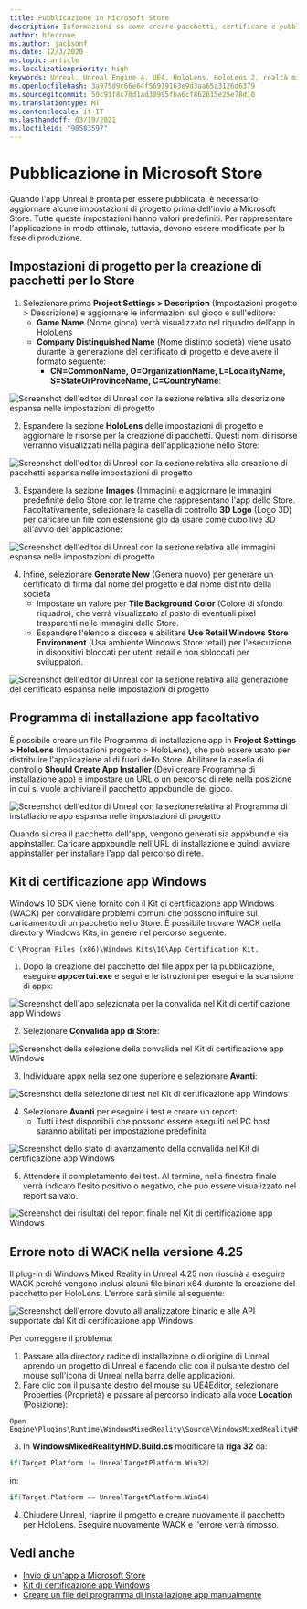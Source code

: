 ```yaml
---
title: Pubblicazione in Microsoft Store
description: Informazioni su come creare pacchetti, certificare e pubblicare le applicazioni di realtà mista Unreal in Microsoft Store.
author: hferrone
ms.author: jacksonf
ms.date: 12/3/2020
ms.topic: article
ms.localizationpriority: high
keywords: Unreal, Unreal Engine 4, UE4, HoloLens, HoloLens 2, realtà mista, sviluppo, documentazione, guide, funzionalità, visore VR realtà mista, visore VR di windows mixed reality, visore VR per realtà virtuale, pubblicazione, distribuzione, Microsoft Store
ms.openlocfilehash: 3a975d9c66e64f56919163e9d3aa65a3126d6379
ms.sourcegitcommit: 59c91f8c70d1ad30995fba6cf862615e25e78d10
ms.translationtype: MT
ms.contentlocale: it-IT
ms.lasthandoff: 03/19/2021
ms.locfileid: "98583597"
---
```

# <a name="publishing-to-the-microsoft-store"></a>Pubblicazione in Microsoft Store

Quando l'app Unreal è pronta per essere pubblicata, è necessario aggiornare alcune impostazioni di progetto prima dell'invio a Microsoft Store. Tutte queste impostazioni hanno valori predefiniti. Per rappresentare l'applicazione in modo ottimale, tuttavia, devono essere modificate per la fase di produzione.

## <a name="project-settings-for-the-store-packaging"></a>Impostazioni di progetto per la creazione di pacchetti per lo Store

1. Selezionare prima **Project Settings > Description** (Impostazioni progetto > Descrizione) e aggiornare le informazioni sul gioco e sull'editore: 
    * **Game Name** (Nome gioco) verrà visualizzato nel riquadro dell'app in HoloLens
    * **Company Distinguished Name** (Nome distinto società) viene usato durante la generazione del certificato di progetto e deve avere il formato seguente: 
        * **CN=CommonName, O=OrganizationName, L=LocalityName, S=StateOrProvinceName, C=CountryName**:

![Screenshot dell'editor di Unreal con la sezione relativa alla descrizione espansa nelle impostazioni di progetto](images/unreal-publishing-img-01.png)

2. Espandere la sezione **HoloLens** delle impostazioni di progetto e aggiornare le risorse per la creazione di pacchetti.  Questi nomi di risorse verranno visualizzati nella pagina dell'applicazione nello Store:

![Screenshot dell'editor di Unreal con la sezione relativa alla creazione di pacchetti espansa nelle impostazioni di progetto](images/unreal-publishing-img-02.png)

3. Espandere la sezione **Images** (Immagini) e aggiornare le immagini predefinite dello Store con le trame che rappresentano l'app dello Store.  Facoltativamente, selezionare la casella di controllo **3D Logo** (Logo 3D) per caricare un file con estensione glb da usare come cubo live 3D all'avvio dell'applicazione:

![Screenshot dell'editor di Unreal con la sezione relativa alle immagini espansa nelle impostazioni di progetto](images/unreal-publishing-img-03.png)

4. Infine, selezionare **Generate New** (Genera nuovo) per generare un certificato di firma dal nome del progetto e dal nome distinto della società  
    * Impostare un valore per **Tile Background Color** (Colore di sfondo riquadro), che verrà visualizzato al posto di eventuali pixel trasparenti nelle immagini dello Store.
    * Espandere l'elenco a discesa e abilitare **Use Retail Windows Store Environment** (Usa ambiente Windows Store retail) per l'esecuzione in dispositivi bloccati per utenti retail e non sbloccati per sviluppatori.

![Screenshot dell'editor di Unreal con la sezione relativa alla generazione del certificato espansa nelle impostazioni di progetto](images/unreal-publishing-img-04.png)

## <a name="optional-app-installer"></a>Programma di installazione app facoltativo

È possibile creare un file Programma di installazione app in **Project Settings > HoloLens** (Impostazioni progetto > HoloLens), che può essere usato per distribuire l'applicazione al di fuori dello Store.  Abilitare la casella di controllo **Should Create App Installer** (Devi creare Programma di installazione app) e impostare un URL o un percorso di rete nella posizione in cui si vuole archiviare il pacchetto appxbundle del gioco.  

![Screenshot dell'editor di Unreal con la sezione relativa al Programma di installazione app espansa nelle impostazioni di progetto](images/unreal-publishing-img-05.png)

Quando si crea il pacchetto dell'app, vengono generati sia appxbundle sia appinstaller.  Caricare appxbundle nell'URL di installazione e quindi avviare appinstaller per installare l'app dal percorso di rete.

## <a name="windows-app-certification-kit"></a>Kit di certificazione app Windows

Windows 10 SDK viene fornito con il Kit di certificazione app Windows (WACK) per convalidare problemi comuni che possono influire sul caricamento di un pacchetto nello Store.  È possibile trovare WACK nella directory Windows Kits, in genere nel percorso seguente: 

```
C:\Program Files (x86)\Windows Kits\10\App Certification Kit.
```

1. Dopo la creazione del pacchetto del file appx per la pubblicazione, eseguire **appcertui.exe** e seguire le istruzioni per eseguire la scansione di appx:

![Screenshot dell'app selezionata per la convalida nel Kit di certificazione app Windows](images/unreal-publishing-img-06.png)

2. Selezionare **Convalida app di Store**:

![Screenshot della selezione della convalida nel Kit di certificazione app Windows](images/unreal-publishing-img-07.png)

3. Individuare appx nella sezione superiore e selezionare **Avanti**:

![Screenshot della selezione di test nel Kit di certificazione app Windows](images/unreal-publishing-img-08.png)

4. Selezionare **Avanti** per eseguire i test e creare un report:
    * Tutti i test disponibili che possono essere eseguiti nel PC host saranno abilitati per impostazione predefinita

![Screenshot dello stato di avanzamento della convalida nel Kit di certificazione app Windows](images/unreal-publishing-img-09.png)

5. Attendere il completamento dei test. Al termine, nella finestra finale verrà indicato l'esito positivo o negativo, che può essere visualizzato nel report salvato.

![Screenshot dei risultati del report finale nel Kit di certificazione app Windows](images/unreal-publishing-img-10.png)

## <a name="known-wack-failure-with-425"></a>Errore noto di WACK nella versione 4.25

Il plug-in di Windows Mixed Reality in Unreal 4.25 non riuscirà a eseguire WACK perché vengono inclusi alcuni file binari x64 durante la creazione del pacchetto per HoloLens. L'errore sarà simile al seguente:

![Screenshot dell'errore dovuto all'analizzatore binario e alle API supportate dal Kit di certificazione app Windows](images/unreal-publishing-img-11.png)

Per correggere il problema:
1. Passare alla directory radice di installazione o di origine di Unreal aprendo un progetto di Unreal e facendo clic con il pulsante destro del mouse sull'icona di Unreal nella barra delle applicazioni.
2. Fare clic con il pulsante destro del mouse su UE4Editor, selezionare Properties (Proprietà) e passare al percorso indicato alla voce **Location** (Posizione):

```
Open Engine\Plugins\Runtime\WindowsMixedReality\Source\WindowsMixedRealityHMD\WindowsMixedRealityHMD.Build.cs.
```

3. In **WindowsMixedRealityHMD.Build.cs** modificare la **riga 32** da:

```cpp
if(Target.Platform != UnrealTargetPlatform.Win32)
```

in:

```cpp
if(Target.Platform == UnrealTargetPlatform.Win64)

```

4. Chiudere Unreal, riaprire il progetto e creare nuovamente il pacchetto per HoloLens.  Eseguire nuovamente WACK e l'errore verrà rimosso. 

## <a name="see-also"></a>Vedi anche

* [Invio di un'app a Microsoft Store](../../distribute/submitting-an-app-to-the-microsoft-store.md)
* [Kit di certificazione app Windows](https://developer.microsoft.com/windows/downloads/app-certification-kit)
* [Creare un file del programma di installazione app manualmente](/windows/msix/app-installer/how-to-create-appinstaller-file)
